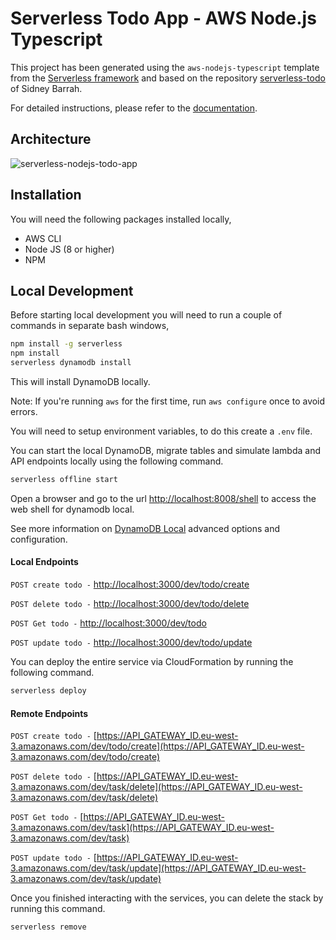# Serverless Todo App - AWS Node.js Typescript

This project has been generated using the `aws-nodejs-typescript` template from the [Serverless framework](https://www.serverless.com/) and based on the repository [serverless-todo](https://github.com/s-barrah/serverless-todo) of Sidney Barrah.

For detailed instructions, please refer to the [documentation](https://www.serverless.com/framework/docs/providers/aws/).

## Architecture

![serverless-nodejs-todo-app](https://user-images.githubusercontent.com/21682157/141646223-199307e4-2dc1-4862-8441-af56db1c698c.jpg)

## Installation

You will need the following packages installed locally,

- AWS CLI
- Node JS (8 or higher)
- NPM

## Local Development

Before starting local development you will need to run a couple of commands in separate bash windows,

```bash
npm install -g serverless
npm install
serverless dynamodb install
```

This will install DynamoDB locally.

Note: If you're running `aws` for the first time, run `aws configure` once to avoid errors.

You will need to setup environment variables, to do this create a `.env` file.

You can start the local DynamoDB, migrate tables and simulate lambda and API endpoints locally using
the following command.

```bash
serverless offline start
```

Open a browser and go to the url [http://localhost:8008/shell](http://localhost:8008/shell) to access the web shell for dynamodb local.

See more information on [DynamoDB Local](https://www.npmjs.com/package/serverless-dynamodb-local) advanced options and configuration.

#### Local Endpoints

`POST create todo -`
[http://localhost:3000/dev/todo/create](http://localhost:3000/dev/todo/create)

`POST delete todo -`
[http://localhost:3000/dev/todo/delete](http://localhost:3000/dev/todo/delete)

`POST Get todo -`
[http://localhost:3000/dev/todo](http://localhost:3000/dev/todo)

`POST update todo -`
[http://localhost:3000/dev/todo/update](http://localhost:3000/dev/todo/update)

You can deploy the entire service via CloudFormation by running the following command.

```bash
serverless deploy
```

#### Remote Endpoints

`POST create todo -`
[https://API_GATEWAY_ID.eu-west-3.amazonaws.com/dev/todo/create](https://API_GATEWAY_ID.eu-west-3.amazonaws.com/dev/todo/create)

`POST delete todo -`
[https://API_GATEWAY_ID.eu-west-3.amazonaws.com/dev/task/delete](https://API_GATEWAY_ID.eu-west-3.amazonaws.com/dev/task/delete)

`POST Get todo -`
[https://API_GATEWAY_ID.eu-west-3.amazonaws.com/dev/task](https://API_GATEWAY_ID.eu-west-3.amazonaws.com/dev/task)

`POST update todo -`
[https://API_GATEWAY_ID.eu-west-3.amazonaws.com/dev/task/update](https://API_GATEWAY_ID.eu-west-3.amazonaws.com/dev/task/update)

Once you finished interacting with the services, you can delete the stack by running this command.

```bash
serverless remove
```
